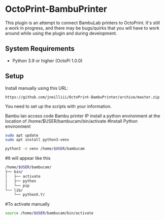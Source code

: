 # OctoPrint-BambuPrinter

This plugin is an attempt to connect BambuLab printers to OctoPrint. It's still a work in progress, and there may be bugs/quirks that you will have to work around while using the plugin and during development. 

## System Requirements

* Python 3.9 or higher (OctoPi 1.0.0)

## Setup

Install manually using this URL:

    https://github.com/jneilliii/OctoPrint-BambuPrinter/archive/master.zip


You need to set up the scripts with your information.

Bambu lan access code
Bambu printer IP
install a python environment at the location of /home/$USER/bambucam/bin/activate
#Install Python environment 
```sh
sudo apt update
sudo apt install python3-venv
```

```sh
python3 -m venv /home/$USER/bambucam
```

#It will appear like this

```sh
/home/$USER/bambucam/
├── bin/
│   ├── activate
│   ├── python
│   └── pip
└── lib/
    └── pythonX.Y/
```

#To activate manually 

```sh
source /home/$USER/bambucam/bin/activate
```



